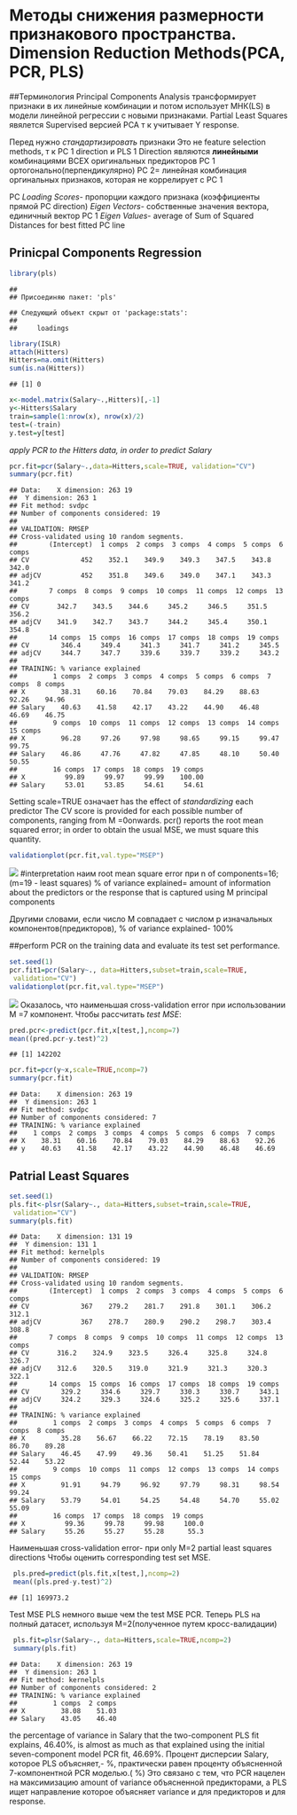 Методы снижения размерности признакового пространства. Dimension
Reduction Methods(PCA, PCR, PLS)
================

\##Терминология Principal Components Analysis трансформирует признаки в
их линейные комбинации и потом использует МНК(LS) в модели линейной
регрессии с новыми признаками. Partial Least Squares явялется Supervised
версией PCA т к учитывает Y response.

Перед нужно *стандартизировать* признаки Это не feature selection
methods, т к PC 1 direction и PLS 1 Direction являются **линейными**
комбинациями ВСЕХ оригинальных предикторов PC 1
ортогонально(перпендикулярно) PC 2= линейная комбинация оргинальных
признаков, которая не коррелирует с PC 1

PC *Loading Scores*- пропорции каждого признака (коэффициенты прямой PC
direction) *Eigen Vectors*- собственные значения вектора, единичный
вектор PC 1 *Eigen Values*- average of Sum of Squared Distances for best
fitted PC line

## Prinicpal Components Regression

``` r
library(pls)
```

    ## 
    ## Присоединяю пакет: 'pls'

    ## Следующий объект скрыт от 'package:stats':
    ## 
    ##     loadings

``` r
library(ISLR)
attach(Hitters)
Hitters=na.omit(Hitters)
sum(is.na(Hitters))
```

    ## [1] 0

``` r
x<-model.matrix(Salary~.,Hitters)[,-1]
y<-Hitters$Salary
train=sample(1:nrow(x), nrow(x)/2)
test=(-train)
y.test=y[test]
```

*apply PCR to the Hitters data, in order to predict Salary*

``` r
pcr.fit=pcr(Salary~.,data=Hitters,scale=TRUE, validation="CV")
summary(pcr.fit)
```

    ## Data:    X dimension: 263 19 
    ##  Y dimension: 263 1
    ## Fit method: svdpc
    ## Number of components considered: 19
    ## 
    ## VALIDATION: RMSEP
    ## Cross-validated using 10 random segments.
    ##        (Intercept)  1 comps  2 comps  3 comps  4 comps  5 comps  6 comps
    ## CV             452    352.1    349.9    349.3    347.5    343.8    342.0
    ## adjCV          452    351.8    349.6    349.0    347.1    343.3    341.2
    ##        7 comps  8 comps  9 comps  10 comps  11 comps  12 comps  13 comps
    ## CV       342.7    343.5    344.6     345.2     346.5     351.5     356.2
    ## adjCV    341.9    342.7    343.7     344.2     345.4     350.1     354.8
    ##        14 comps  15 comps  16 comps  17 comps  18 comps  19 comps
    ## CV        346.4     349.4     341.3     341.7     341.2     345.5
    ## adjCV     344.7     347.7     339.6     339.7     339.2     343.2
    ## 
    ## TRAINING: % variance explained
    ##         1 comps  2 comps  3 comps  4 comps  5 comps  6 comps  7 comps  8 comps
    ## X         38.31    60.16    70.84    79.03    84.29    88.63    92.26    94.96
    ## Salary    40.63    41.58    42.17    43.22    44.90    46.48    46.69    46.75
    ##         9 comps  10 comps  11 comps  12 comps  13 comps  14 comps  15 comps
    ## X         96.28     97.26     97.98     98.65     99.15     99.47     99.75
    ## Salary    46.86     47.76     47.82     47.85     48.10     50.40     50.55
    ##         16 comps  17 comps  18 comps  19 comps
    ## X          99.89     99.97     99.99    100.00
    ## Salary     53.01     53.85     54.61     54.61

Setting scale=TRUE означает has the effect of *standardizing* each
predictor The CV score is provided for each possible number of
components, ranging from M =0onwards. pcr() reports the root mean
squared error; in order to obtain the usual MSE, we must square this
quantity.

``` r
validationplot(pcr.fit,val.type="MSEP")
```

![](dimensionreductionPLSPCR_files/figure-gfm/unnamed-chunk-2-1.png)<!-- -->
\#interpretation наим root mean square error при n of
components=16;(m=19 - least squares) % of variance explained= amount of
information about the predictors or the response that is captured using
M principal components

Другими словами, если число M совпадает с числом p изначальных
компонентов(предикторов), % of variance explained- 100%

\##perform PCR on the training data and evaluate its test set
performance.

``` r
set.seed(1)
pcr.fit1=pcr(Salary~., data=Hitters,subset=train,scale=TRUE,
 validation="CV")
validationplot(pcr.fit,val.type="MSEP")
```

![](dimensionreductionPLSPCR_files/figure-gfm/unnamed-chunk-3-1.png)<!-- -->
Оказалось, что наименьшая cross-validation error при использовании M =7
компонент. Чтобы рассчитать *test MSE*:

``` r
pred.pcr<-predict(pcr.fit,x[test,],ncomp=7)
mean((pred.pcr-y.test)^2)
```

    ## [1] 142202

``` r
pcr.fit=pcr(y~x,scale=TRUE,ncomp=7)
summary(pcr.fit)
```

    ## Data:    X dimension: 263 19 
    ##  Y dimension: 263 1
    ## Fit method: svdpc
    ## Number of components considered: 7
    ## TRAINING: % variance explained
    ##    1 comps  2 comps  3 comps  4 comps  5 comps  6 comps  7 comps
    ## X    38.31    60.16    70.84    79.03    84.29    88.63    92.26
    ## y    40.63    41.58    42.17    43.22    44.90    46.48    46.69

## Patrial Least Squares

``` r
set.seed(1)
pls.fit<-plsr(Salary~., data=Hitters,subset=train,scale=TRUE,
 validation="CV")
summary(pls.fit)
```

    ## Data:    X dimension: 131 19 
    ##  Y dimension: 131 1
    ## Fit method: kernelpls
    ## Number of components considered: 19
    ## 
    ## VALIDATION: RMSEP
    ## Cross-validated using 10 random segments.
    ##        (Intercept)  1 comps  2 comps  3 comps  4 comps  5 comps  6 comps
    ## CV             367    279.2    281.7    291.8    301.1    306.2    312.1
    ## adjCV          367    278.7    280.9    290.2    298.7    303.4    308.8
    ##        7 comps  8 comps  9 comps  10 comps  11 comps  12 comps  13 comps
    ## CV       316.2    324.9    323.5     326.4     325.8     324.8     326.7
    ## adjCV    312.6    320.5    319.0     321.9     321.3     320.3     322.1
    ##        14 comps  15 comps  16 comps  17 comps  18 comps  19 comps
    ## CV        329.2     334.6     329.7     330.3     330.7     343.1
    ## adjCV     324.2     329.3     324.6     325.2     325.6     337.1
    ## 
    ## TRAINING: % variance explained
    ##         1 comps  2 comps  3 comps  4 comps  5 comps  6 comps  7 comps  8 comps
    ## X         35.28    56.67    66.22    72.15    78.19    83.50    86.70    89.28
    ## Salary    46.45    47.99    49.36    50.41    51.25    51.84    52.44    53.22
    ##         9 comps  10 comps  11 comps  12 comps  13 comps  14 comps  15 comps
    ## X         91.91     94.79     96.92     97.79     98.31     98.54     99.24
    ## Salary    53.79     54.01     54.25     54.48     54.70     55.02     55.09
    ##         16 comps  17 comps  18 comps  19 comps
    ## X          99.36     99.78     99.98     100.0
    ## Salary     55.26     55.27     55.28      55.3

Наименьшая cross-validation error- при only M=2 partial least squares
directions Чтобы оценить corresponding test set MSE.

``` r
 pls.pred=predict(pls.fit,x[test,],ncomp=2)
 mean((pls.pred-y.test)^2)
```

    ## [1] 169973.2

Test MSE PLS немного выше чем the test MSE PCR. Теперь PLS на полный
датасет, используя M=2(полученное путем кросс-валидации)

``` r
 pls.fit=plsr(Salary~., data=Hitters,scale=TRUE,ncomp=2)
 summary(pls.fit)
```

    ## Data:    X dimension: 263 19 
    ##  Y dimension: 263 1
    ## Fit method: kernelpls
    ## Number of components considered: 2
    ## TRAINING: % variance explained
    ##         1 comps  2 comps
    ## X         38.08    51.03
    ## Salary    43.05    46.40

the percentage of variance in Salary that the two-component PLS fit
explains, 46.40%, is almost as much as that explained using the initial
seven-component model PCR fit, 46.69%. Процент дисперсии Salary, которое
PLS объясняет,- %, практически равен проценту объясненной 7-компонентной
PCR моделью.( %) Это связано с тем, что PCR нацелен на максимизацию
amount of variance объясненной предикторами, а PLS ищет направление
которое объясняет variance и для предикторов и для response.
